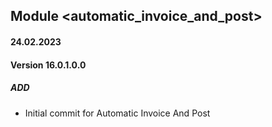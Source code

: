 ## Module <automatic_invoice_and_post>

#### 24.02.2023
#### Version 16.0.1.0.0
##### ADD
- Initial commit for Automatic Invoice And Post


